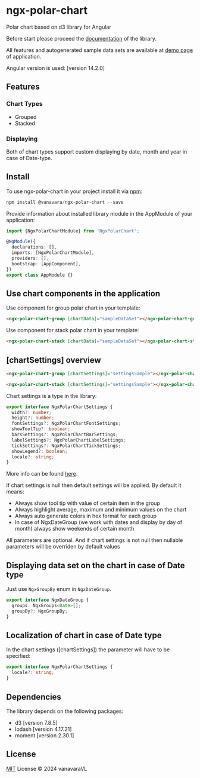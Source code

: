 # ngx-polar-chart

Polar chart based on d3 library for Angular

Before start please proceed the [documentation](https://ngx-polar-chart.vercel.app/installation) of the library.<br> 

All features and autogenerated sample data sets are available at [demo page](https://ngx-polar-chart.vercel.app) of application.

Angular version is used: [version 14.2.0]
## Features

### Chart Types

- Grouped
- Stacked

### Displaying

Both of chart types support custom displaying by date, month and year in case of Date-type.

## Install

To use ngx-polar-chart in your project install it via [npm](https://www.npmjs.com/package/@vanavara/ngx-polar-chart):

```powerShell
npm install @vanavara/ngx-polar-chart --save
```

Provide information about installed library module in the AppModule of your application:

```typescript
import {NgxPolarChartModule} from 'NgxPolarChart';

@NgModule({
  declarations: [],
  imports: [NgxPolarChartModule],
  providers: [],
  bootstrap: [AppComponent],
})
export class AppModule {}
```



## Use chart components in the application

Use component for group polar chart in your template:

```html
<ngx-polar-chart-group [chartData]="sampleDataSet"></ngx-polar-chart-group>
```

Use component for stack polar chart in your template:

```html
<ngx-polar-chart-stack [chartData]="sampleDataSet"></ngx-polar-chart-stack>
```

## [chartSettings] overview

```html
<ngx-polar-chart-group [chartSettings]="settingsSample"></ngx-polar-chart-group>

<ngx-polar-chart-stack [chartSettings]="settingsSample"></ngx-polar-chart-stack>
```

Chart settings is a type in the library: 
```typescript
export interface NgxPolarChartSettings {
  width?: number;
  height?: number;
  fontSettings?: NgxPolarChartFontSettings;
  showToolTip?: boolean;
  barsSettings?: NgxPolarChartBarSettings;
  labelSettings?: NgxPolarChartLabelSettings;
  tickSettings?: NgxPolarChartTickSettings;
  showLegend?: boolean;
  locale?: string;
}
```

More info can be found [here](https://ngx-polar-chart.vercel.app/settings).

If chart settings is null then default settings will be applied. By default it means:
- Always show tool tip with value of certain item in the group
- Always highlight average, maximum and minimum values on the chart
- Always auto generate colors in hex format for each group
- In case of NgxDateGroup (we work with dates and display by day of month) always show weekends of certain month

All parameters are optional. And if chart settings is not null then nullable parameters will be overriden by default values

## Displaying data set on the chart in case of Date type
Just use `NgxGroupBy` enum in `NgxDateGroup`.
```typescript
export interface NgxDateGroup {
  groups: NgxGroups<Date>[];
  groupBy?: NgxGroupBy;
}
```

## Localization of chart in case of Date type
In the chart settings ([chartSettings]) the parameter will have to be specified:
```typescript
export interface NgxPolarChartSettings {
  locale?: string;
}
```

## Dependencies
The library depends on the following packages:
- d3 [version 7.8.5]
- lodash [version 4.17.21]
- moment [version 2.30.1]

## License
[MIT](https://github.com/vanavaraVL/ngx-polar-chart?tab=MIT-1-ov-file#readme) License © 2024 vanavaraVL
